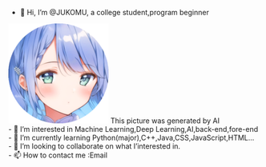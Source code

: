 - 👋 Hi, I’m @JUKOMU, a college student,program beginner
<img src="https://github.com/JUKOMU/JUKOMU/blob/main/IMG/2.png" width="200px" height="200px">
 This picture was generated by AI
<br>
- 👀 I’m interested in Machine Learning,Deep Learning,AI,back-end,fore-end
<br>
- 🌱 I’m currently learning Python(major),C++,Java,CSS,JavaScript,HTML...
<br>
- 💞️ I’m looking to collaborate on what I’interested in.
<br>
- 📫 How to contact me :Email

<!---
JUKOMU/JUKOMU is a ✨ special ✨ repository because its `README.md` (this file) appears on your GitHub profile.
You can click the Preview link to take a look at your changes.
--->
